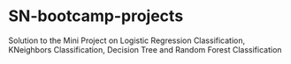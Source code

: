 # SN-bootcamp-projects
Solution to the Mini Project on Logistic Regression Classification, KNeighbors Classification, Decision Tree and Random Forest Classification
